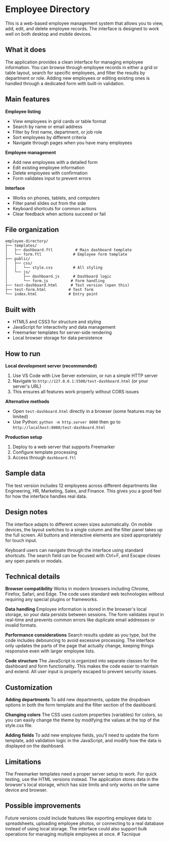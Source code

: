 # Employee Directory

This is a web-based employee management system that allows you to view, add, edit, and delete employee records. The interface is designed to work well on both desktop and mobile devices.

## What it does

The application provides a clean interface for managing employee information. You can browse through employee records in either a grid or table layout, search for specific employees, and filter the results by department or role. Adding new employees or editing existing ones is handled through a dedicated form with built-in validation.

## Main features

**Employee listing**
- View employees in grid cards or table format
- Search by name or email address
- Filter by first name, department, or job role
- Sort employees by different criteria
- Navigate through pages when you have many employees

**Employee management**
- Add new employees with a detailed form
- Edit existing employee information
- Delete employees with confirmation
- Form validates input to prevent errors

**Interface**
- Works on phones, tablets, and computers
- Filter panel slides out from the side
- Keyboard shortcuts for common actions
- Clear feedback when actions succeed or fail

## File organization

```
employee-directory/
├── templates/
│   ├── dashboard.ftl          # Main dashboard template
│   └── form.ftl              # Employee form template
├── public/
│   ├── css/
│   │   └── style.css         # All styling
│   └── js/
│       ├── dashboard.js      # Dashboard logic
│       └── form.js          # Form handling
├── test-dashboard.html      # Test version (open this)
├── test-form.html          # Test form
└── index.html              # Entry point
```

## Built with

- HTML5 and CSS3 for structure and styling
- JavaScript for interactivity and data management
- Freemarker templates for server-side rendering
- Local browser storage for data persistence

## How to run

**Local development server (recommended)**
1. Use VS Code with Live Server extension, or run a simple HTTP server
2. Navigate to `http://127.0.0.1:5500/test-dashboard.html` (or your server's URL)
3. This ensures all features work properly without CORS issues

**Alternative methods**
- Open `test-dashboard.html` directly in a browser (some features may be limited)
- Use Python: `python -m http.server 8000` then go to `http://localhost:8000/test-dashboard.html`

**Production setup**
1. Deploy to a web server that supports Freemarker
2. Configure template processing
3. Access through `dashboard.ftl`

## Sample data

The test version includes 12 employees across different departments like Engineering, HR, Marketing, Sales, and Finance. This gives you a good feel for how the interface handles real data.

## Design notes

The interface adapts to different screen sizes automatically. On mobile devices, the layout switches to a single column and the filter panel takes up the full screen. All buttons and interactive elements are sized appropriately for touch input.

Keyboard users can navigate through the interface using standard shortcuts. The search field can be focused with Ctrl+F, and Escape closes any open panels or modals.

## Technical details

**Browser compatibility**
Works in modern browsers including Chrome, Firefox, Safari, and Edge. The code uses standard web technologies without requiring any special plugins or frameworks.

**Data handling**
Employee information is stored in the browser's local storage, so your data persists between sessions. The form validates input in real-time and prevents common errors like duplicate email addresses or invalid formats.

**Performance considerations**
Search results update as you type, but the code includes debouncing to avoid excessive processing. The interface only updates the parts of the page that actually change, keeping things responsive even with larger employee lists.

**Code structure**
The JavaScript is organized into separate classes for the dashboard and form functionality. This makes the code easier to maintain and extend. All user input is properly escaped to prevent security issues.

## Customization

**Adding departments**
To add new departments, update the dropdown options in both the form template and the filter section of the dashboard.

**Changing colors**
The CSS uses custom properties (variables) for colors, so you can easily change the theme by modifying the values at the top of the style.css file.

**Adding fields**
To add new employee fields, you'll need to update the form template, add validation logic in the JavaScript, and modify how the data is displayed on the dashboard.

## Limitations

The Freemarker templates need a proper server setup to work. For quick testing, use the HTML versions instead. The application stores data in the browser's local storage, which has size limits and only works on the same device and browser.

## Possible improvements

Future versions could include features like exporting employee data to spreadsheets, uploading employee photos, or connecting to a real database instead of using local storage. The interface could also support bulk operations for managing multiple employees at once.
#   T a c n i q u e  
 